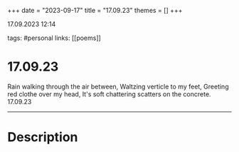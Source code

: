 +++
date = "2023-09-17"
title = "17.09.23"
themes = []
+++

17.09.2023 12:14

tags: #personal
links: [[poems]]

# 17.09.23

Rain walking through the air between,
Waltzing verticle to my feet,
Greeting red clothe over my head,
It's soft chattering scatters on the concrete.
17.09.23

---

# Description

